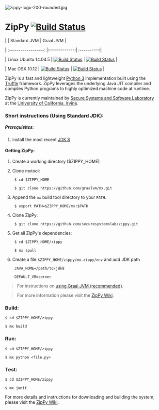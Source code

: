 ![zippy-logo-200-rounded.jpg](http://ssllab.org/zippy_logo.jpeg)
# ZipPy [![Build Status](https://travis-ci.org/securesystemslab/zippy.svg?branch=master)](https://travis-ci.org/securesystemslab/zippy) #

|                 | Standard JVM  | Graal JVM   |
| :------------------: |:-------------:| :----------:|
| Linux Ubuntu 14.04.5  | [![Build Status](https://badges.herokuapp.com/travis/securesystemslab/zippy?env=ZIPPY_JDK_TYPE=STANDARD_LINUX&label=Standard%20JVM)](https://travis-ci.org/securesystemslab/zippy)  | [![Build Status](https://badges.herokuapp.com/travis/securesystemslab/zippy?env=ZIPPY_JDK_TYPE=GRAALJVM_LINUX&label=Graal%20JVM)](https://travis-ci.org/securesystemslab/zippy) |
| Mac OSX 10.12 | [![Build Status](https://badges.herokuapp.com/travis/securesystemslab/zippy?env=ZIPPY_JDK_TYPE=STANDARD_OSX&label=Standard%20JVM)](https://travis-ci.org/securesystemslab/zippy)  | [![Build Status](https://badges.herokuapp.com/travis/securesystemslab/zippy?env=ZIPPY_JDK_TYPE=GRAALJVM_OSX&label=Graal%20JVM)](https://travis-ci.org/securesystemslab/zippy) |

ZipPy is a fast and lightweight [Python 3](https://www.python.org/) implementation built using the [Truffle](http://openjdk.java.net/projects/graal/) framework. ZipPy leverages the underlying Java JIT compiler and compiles Python programs to highly optimized machine code at runtime.

ZipPy is currently maintained by [Secure Systems and Software Laboratory](https://ssllab.org) at the ​[University of California, Irvine](http://www.uci.edu/).

### Short instructions (Using Standard JDK):

##### Prerequisites:

1. Install the most recent [JDK 8](http://www.oracle.com/technetwork/java/javase/downloads/jdk8-downloads-2133151.html)

#### Getting ZipPy:

1. Create a working directory ($ZIPPY_HOME)
2. Clone mxtool:

        $ cd $ZIPPY_HOME
        $ git clone https://github.com/graalvm/mx.git

3. Append the `mx` build tool directory to your `PATH`.

        $ export PATH=$ZIPPY_HOME/mx:$PATH

4. Clone ZipPy:

        $ git clone https://github.com/securesystemslab/zippy.git

5. Get all ZipPy's dependencies:

        $ cd $ZIPPY_HOME/zippy
        $ mx spull

6. Create a file `$ZIPPY_HOME/zippy/mx.zippy/env` and add JDK path

        JAVA_HOME=/path/to/jdk8
        DEFAULT_VM=server

> For instructions on [using Graal JVM (recommended)](https://github.com/securesystemslab/zippy/tree/master/doc/graal.md).

> For more information please visit the [ZipPy Wiki](https://github.com/securesystemslab/zippy/wiki).


### Build:

    $ cd $ZIPPY_HOME/zippy
    $ mx build

### Run:

    $ cd $ZIPPY_HOME/zippy
    $ mx python <file.py>

### Test:

    $ cd $ZIPPY_HOME/zippy
    $ mx junit

For more details and instructions for downloading and building the system, please visit the [ZipPy Wiki](https://github.com/securesystemslab/zippy/wiki).
